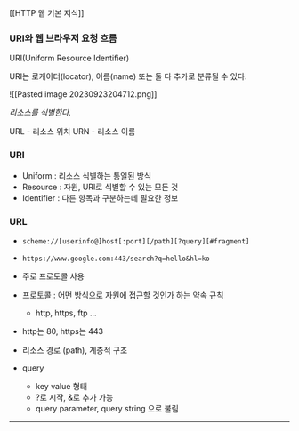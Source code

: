 [[HTTP 웹 기본 지식]]

### URI와 웹 브라우저 요청 흐름

URI(Uniform Resource Identifier)


URI는 로케이터(locator), 이름(name) 또는 둘 다 추가로 분류될 수 있다.

![[Pasted image 20230923204712.png]]

*리소스를 식별한다.*

URL - 리소스 위치
URN - 리소스 이름

### URI

- Uniform : 리소스 식별하는 통일된 방식
- Resource : 자원, URI로 식별할 수 있는 모든 것
- Identifier : 다른 항목과 구분하는데 필요한 정보


### URL

- `scheme://[userinfo@]host[:port][/path][?query][#fragment]`
- `https://www.google.com:443/search?q=hello&hl=ko`

- 주로 프로토콜 사용
- 프로토콜 : 어떤 방식으로 자원에 접근할 것인가 하는 약속 규칙
	- http, https, ftp ...
- http는 80, https는 443

- 리소스 경로 (path), 계층적 구조
- query
	- key value 형태
	- ?로 시작, &로 추가 가능
	- query parameter, query string 으로 불림

---
